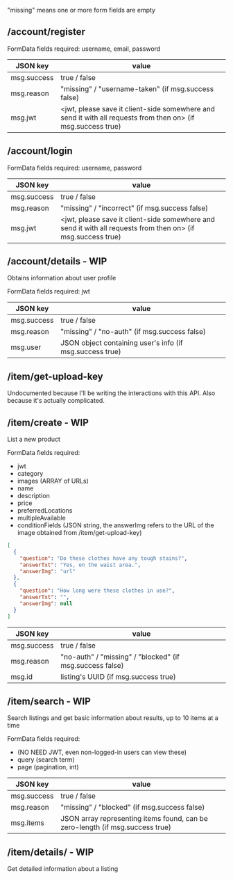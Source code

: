 "missing" means one or more form fields are empty

## /account/register
FormData fields required: username, email, password

| JSON key | value |
| --- | --- |
| msg.success | true / false |
| msg.reason | "missing" / "username-taken" (if msg.success false) |
| msg.jwt | <jwt, please save it client-side somewhere and send it with all requests from then on> (if msg.success true) |

## /account/login
FormData fields required: username, password

| JSON key | value |
| --- | --- |
| msg.success | true / false |
| msg.reason | "missing" / "incorrect" (if msg.success false) |
| msg.jwt | <jwt, please save it client-side somewhere and send it with all requests from then on> (if msg.success true) |

## /account/details - WIP
Obtains information about user profile

FormData fields required: jwt

| JSON key | value |
| --- | --- |
| msg.success | true / false |
| msg.reason | "missing" / "no-auth" (if msg.success false) |
| msg.user | JSON object containing user's info (if msg.success true) |

## /item/get-upload-key
Undocumented because I'll be writing the interactions with this API. Also because it's actually complicated.

## /item/create - WIP
List a new product

FormData fields required:
- jwt
- category
- images (ARRAY of URLs)
- name
- description
- price
- preferredLocations
- multipleAvailable
- conditionFields (JSON string, the answerImg refers to the URL of the image obtained from /item/get-upload-key)
```JSON
[
  {
    "question": "Do these clothes have any tough stains?",
    "answerTxt": "Yes, on the waist area.",
    "answerImg": "url"
  },
  {
    "question": "How long were these clothes in use?",
    "answerTxt": "",
    "answerImg": null
  }
]
```

| JSON key | value |
| --- | --- |
| msg.success | true / false |
| msg.reason | "no-auth" / "missing" / "blocked" (if msg.success false) |
| msg.id | listing's UUID (if msg.success true) |

## /item/search - WIP
Search listings and get basic information about results, up to 10 items at a time

FormData fields required:
- (NO NEED JWT, even non-logged-in users can view these)
- query (search term)
- page (pagination, int)

| JSON key | value |
| --- | --- |
| msg.success | true / false |
| msg.reason | "missing" / "blocked" (if msg.success false) |
| msg.items | JSON array representing items found, can be zero-length (if msg.success true) |

## /item/details/<UUID> - WIP
Get detailed information about a listing